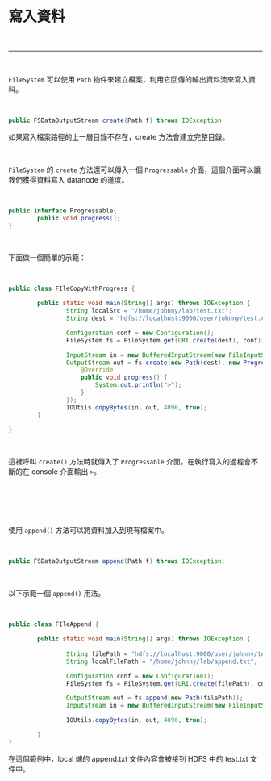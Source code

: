 # 寫入資料

<br>

---

<br>

`FileSystem` 可以使用 `Path` 物件來建立檔案，利用它回傳的輸出資料流來寫入資料。

<br>

```java
public FSDataOutputStream create(Path f) throws IOException
```

如果寫入檔案路徑的上一層目錄不存在，create 方法會建立完整目錄。

<br>

`FileSystem` 的 `create` 方法還可以傳入一個 `Progressable` 介面，這個介面可以讓我們獲得資料寫入 datanode 的進度。

<br>

```java
public interface Progressable{
        public void progress();
}
```

<br>

下面做一個簡單的示範：

<br>

```java
public class FIleCopyWithProgress {

        public static void main(String[] args) throws IOException {
                String localSrc = "/home/johnny/lab/test.txt";
                String dest = "hdfs://localhost:9000/user/johnny/test.copy.txt";

                Configuration conf = new Configuration();
                FileSystem fs = FileSystem.get(URI.create(dest), conf);

                InputStream in = new BufferedInputStream(new FileInputStream(localSrc));
                OutputStream out = fs.create(new Path(dest), new Progressable() {
                    @Override
                    public void progress() {
                        System.out.println(">");
                    }
                });
                IOUtils.copyBytes(in, out, 4096, true);
        }

}
```

<br>

這裡呼叫 `create()` 方法時就傳入了 `Progressable` 介面。在執行寫入的過程會不斷的在 console 介面輸出 `>`。

<br>
<br>
<br>
<br>

使用 `append()` 方法可以將資料加入到現有檔案中。

<br>

```java
public FSDataOutputStream append(Path f) throws IOException;
```

<br>

以下示範一個 `append()` 用法。

<br>

```java
public class FIleAppend {

        public static void main(String[] args) throws IOException {
            
                String filePath = "hdfs://localhost:9000/user/johnny/test.txt";
                String localFilePath = "/home/johnny/lab/append.txt";

                Configuration conf = new Configuration();
                FileSystem fs = FileSystem.get(URI.create(filePath), conf);

                OutputStream out = fs.append(new Path(filePath));
                InputStream in = new BufferedInputStream(new FileInputStream(localFilePath));

                IOUtils.copyBytes(in, out, 4096, true);

        }
}
```

在這個範例中，local 端的 append.txt 文件內容會被接到 HDFS 中的 test.txt 文件中。